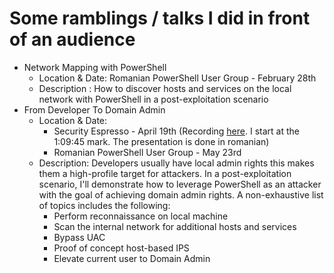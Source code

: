 # Some ramblings / talks I did in front of an audience

* Network Mapping with PowerShell 
	- Location & Date: Romanian PowerShell User Group - February 28th
	- Description : How to discover hosts and services on the local network with PowerShell in a post-exploitation scenario
* From Developer To Domain Admin
	- Location & Date:
		- Security Espresso - April 19th (Recording [here](https://www.facebook.com/secespresso/videos/883219535163853/). I start at the 1:09:45 mark. The presentation is done in romanian)
		- Romanian PowerShell User Group - May 23rd
	- Description: 
		Developers usually have local admin rights this makes them a high-profile target for attackers. In a post-exploitation scenario, I'll demonstrate how to leverage PowerShell as an attacker with the goal of achieving domain admin rights. A non-exhaustive list of topics includes the following:
		- Perform reconnaissance on local machine 
		- Scan the internal network for additional hosts and services
		- Bypass UAC
		- Proof of concept host-based IPS
		- Elevate current user to Domain Admin
  



